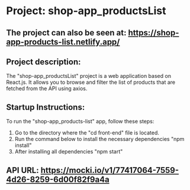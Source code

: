 # Project: shop-app_productsList

## The project can also be seen at:  https://shop-app-products-list.netlify.app/

## Project description:

The "shop-app_productsList" project is a web application based on React.js. 
It allows you to browse and filter the list of products that are fetched from the API using axios.


## Startup Instructions:

To run the "shop-app_products-list" app, follow these steps:

1. Go to the directory where the "cd front-end" file is located.
2. Run the command below to install the necessary dependencies "npm install"
3. After installing all dependencies "npm start"



## API URL: https://mocki.io/v1/77417064-7559-4d26-8259-6d00f82f9a4a
